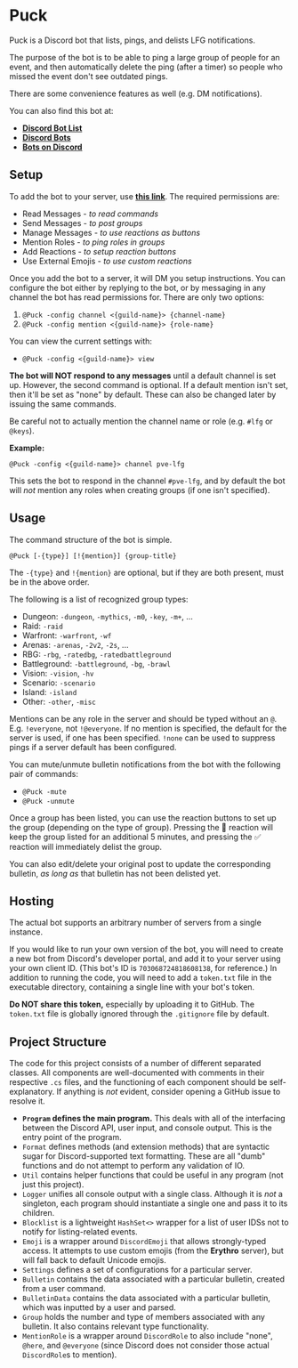 # Puck

Puck is a Discord bot that lists, pings, and delists LFG notifications.

The purpose of the bot is to be able to ping a large group of people for an
event, and then automatically delete the ping (after a timer) so people who
missed the event don't see outdated pings.

There are some convenience features as well (e.g. DM notifications).

You can also find this bot at:
- **[Discord Bot List][2]**
- **[Discord Bots][3]**
- **[Bots on Discord][4]**

## Setup

To add the bot to your server, use **[this link][1]**. The required permissions are:
- Read Messages - *to read commands*
- Send Messages - *to post groups*
- Manage Messages - *to use reactions as buttons*
- Mention Roles - *to ping roles in groups*
- Add Reactions - *to setup reaction buttons*
- Use External Emojis - *to use custom reactions*

Once you add the bot to a server, it will DM you setup instructions. You can
configure the bot either by replying to the bot, or by messaging in any channel
the bot has read permissions for. There are only two options:
1. `@Puck -config channel <{guild-name}> {channel-name}`
2. `@Puck -config mention <{guild-name}> {role-name}`

You can view the current settings with:
- `@Puck -config <{guild-name}> view`

**The bot will NOT respond to any messages** until a default channel is set up.
However, the second command is optional. If a default mention isn't set, then
it'll be set as "none" by default. These can also be changed later by issuing
the same commands.

Be careful not to actually mention the channel name or role (e.g. `#lfg` or `@keys`).

**Example:**

`@Puck -config <{guild-name}> channel pve-lfg`

This sets the bot to respond in the channel `#pve-lfg`, and by default the bot
will *not* mention any roles when creating groups (if one isn't specified).

## Usage

The command structure of the bot is simple.

`@Puck [-{type}] [!{mention}] {group-title}`

The `-{type}` and `!{mention}` are optional, but if they are both present,
must be in the above order.

The following is a list of recognized group types:
- Dungeon: `-dungeon`, `-mythics`, `-m0`, `-key`, `-m+`, ...
- Raid: `-raid`
- Warfront: `-warfront`, `-wf`
- Arenas: `-arenas`, `-2v2`, `-2s`, ...
- RBG: `-rbg`, `-ratedbg`, `-ratedbattleground`
- Battleground: `-battleground`, `-bg`, `-brawl`
- Vision: `-vision`, `-hv`
- Scenario: `-scenario`
- Island: `-island`
- Other: `-other`, `-misc`

Mentions can be any role in the server and should be typed without an `@`.
E.g. `!everyone`, not `!@everyone`. If no mention is specified, the default for
the server is used, if one has been specified. `!none` can be used to suppress
pings if a server default has been configured.

You can mute/unmute bulletin notifications from the bot with the following pair
of commands:
- `@Puck -mute`
- `@Puck -unmute`

Once a group has been listed, you can use the reaction buttons to set up the
group (depending on the type of group). Pressing the 🔄 reaction will keep the
group listed for an additional 5 minutes, and pressing the ✅ reaction will
immediately delist the group.

You can also edit/delete your original post to update the corresponding
bulletin, *as long as* that bulletin has not been delisted yet.

## Hosting

The actual bot supports an arbitrary number of servers from a single instance.

If you would like to run your own version of the bot, you will need to create a
new bot from Discord's developer portal,  and add it to your server using your
own client ID. (This bot's ID is `703068724818608138`, for reference.) In
addition to running the code, you will need to add a `token.txt` file in the
executable directory, containing a single line with your bot's token.

**Do NOT share this token,** especially by uploading it to GitHub. The
`token.txt` file is globally ignored through the `.gitignore` file by default.

## Project Structure

The code for this project consists of a number of different separated
classes. All components are well-documented with comments in their
respective `.cs` files, and the functioning of each component should be
self-explanatory. If anything is *not* evident, consider opening a
GitHub issue to resolve it.

- **`Program` defines the main program.** This deals with all of the
interfacing between the Discord API, user input, and console output.
This is the entry point of the program.
- `Format` defines methods (and extension methods) that are syntactic
sugar for Discord-supported text formatting. These are all "dumb"
functions and do not attempt to perform any validation of IO.
- `Util` contains helper functions that could be useful in any program
(not just this project).
- `Logger` unifies all console output with a single class. Although it
is *not* a singleton, each program should instantiate a single one and
pass it to its children.
- `Blocklist` is a lightweight `HashSet<>` wrapper for a list of user
IDSs not to notify for listing-related events.
- `Emoji` is a wrapper around `DiscordEmoji` that allows strongly-typed
access. It attempts to use custom emojis (from the **Erythro** server),
but will fall back to default Unicode emojis.
- `Settings` defines a set of configurations for a particular server.
- `Bulletin` contains the data associated with a particular bulletin,
created from a user command.
- `BulletinData` contains the data associated with a particular bulletin,
which was inputted by a user and parsed.
- `Group` holds the number and type of members associated with any
bulletin. It also contains relevant type functionality.
- `MentionRole` is a wrapper around `DiscordRole` to also include "none",
`@here`, and `@everyone` (since Discord does not consider those actual
`DiscordRole`s to mention).

[1]: https://discordapp.com/oauth2/authorize?client_id=703068724818608138&scope=bot&permissions=404544
[2]: https://top.gg/bot/703068724818608138
[3]: https://discord.bots.gg/bots/703068724818608138
[4]: https://bots.ondiscord.xyz/bots/703068724818608138
